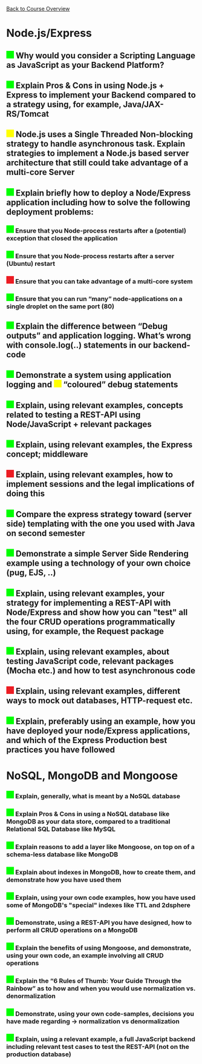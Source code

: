 [Back to Course Overview](https://sem4-fullstack-javascript.github.io/Fullstack-JavaScript/)
# Node.js/Express

## ![Green](green.png) Why would you consider a Scripting Language as JavaScript as your Backend Platform?


## ![Green](green.png) Explain Pros & Cons in using Node.js + Express to implement your Backend compared to a strategy using, for example, Java/JAX-RS/Tomcat

## ![Yellow](yellow.png) Node.js uses a Single Threaded Non-blocking strategy to handle asynchronous task. Explain strategies to implement a Node.js based server architecture that still could take advantage of a multi-core Server

## ![Green](green.png) Explain briefly how to deploy a Node/Express application including how to solve the following deployment problems:

### ![Green](green.png) Ensure that you Node-process restarts after a (potential) exception that closed the application

### ![Green](green.png) Ensure that you Node-process restarts after a server (Ubuntu) restart

### ![Red](red.png) Ensure that you can take advantage of a multi-core system

### ![Green](green.png) Ensure that you can run “many” node-applications on a single droplet on the same port (80)

## ![Green](green.png) Explain the difference between “Debug outputs” and application logging. What’s wrong with console.log(..) statements in our backend-code

## ![Green](green.png)  Demonstrate a system using application logging and ![Yellow](yellow.png) “coloured” debug statements

## ![Green](green.png) Explain, using relevant examples, concepts related to testing a REST-API using Node/JavaScript + relevant packages

## ![Green](green.png) Explain, using relevant examples, the Express concept; middleware

## ![Red](red.png) Explain, using relevant examples, how to implement sessions and the legal implications of doing this

## ![Green](green.png) Compare the express strategy toward (server side) templating with the one you used with Java on second semester

## ![Green](green.png) Demonstrate a simple Server Side Rendering example using a technology of your own choice (pug, EJS, ..)

## ![Green](green.png) Explain, using relevant examples, your strategy for implementing a REST-API with Node/Express and show how you can "test" all the four CRUD operations programmatically using, for example, the Request package

## ![Green](green.png) Explain, using relevant examples, about testing JavaScript code, relevant packages (Mocha etc.) and how to test asynchronous code

## ![Red](red.png) Explain, using relevant examples, different ways to mock out databases, HTTP-request etc.

## ![Green](green.png) Explain, preferably using an example, how you have deployed your node/Express applications, and which of the Express Production best practices you have followed

# NoSQL, MongoDB and Mongoose

### ![Green](green.png) Explain, generally, what is meant by a NoSQL database

### ![Green](green.png) Explain Pros & Cons in using a NoSQL database like MongoDB as your data store, compared to a traditional Relational SQL Database like MySQL

### ![Green](green.png) Explain reasons to add a layer like Mongoose, on top on of a schema-less database like MongoDB

### ![Green](green.png) Explain about indexes in MongoDB, how to create them, and demonstrate how you have used them

### ![Green](green.png) Explain, using your own code examples, how you have used some of MongoDB's "special" indexes like TTL and 2dsphere

### ![Green](green.png) Demonstrate, using a REST-API you have designed, how to perform all CRUD operations on a MongoDB

### ![Green](green.png) Explain the benefits of using Mongoose, and demonstrate, using your own code, an example involving all CRUD operations

### ![Green](green.png) Explain the “6 Rules of Thumb: Your Guide Through the Rainbow” as to how and when you would use normalization vs. denormalization

### ![Green](green.png) Demonstrate, using your own code-samples, decisions you have made regarding → normalization vs denormalization

### ![Green](green.png) Explain, using a relevant example, a full JavaScript backend including relevant test cases to test the REST-API (not on the production database)
